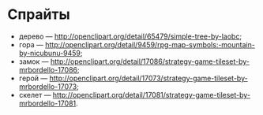 # Спрайты

* дерево &mdash; http://openclipart.org/detail/65479/simple-tree-by-laobc;
* гора &mdash; http://openclipart.org/detail/9459/rpg-map-symbols:-mountain-by-nicubunu-9459;
* замок &mdash; http://openclipart.org/detail/17086/strategy-game-tileset-by-mrbordello-17086;
* герой &mdash; http://openclipart.org/detail/17073/strategy-game-tileset-by-mrbordello-17073;
* скелет &mdash; http://openclipart.org/detail/17081/strategy-game-tileset-by-mrbordello-17081.
